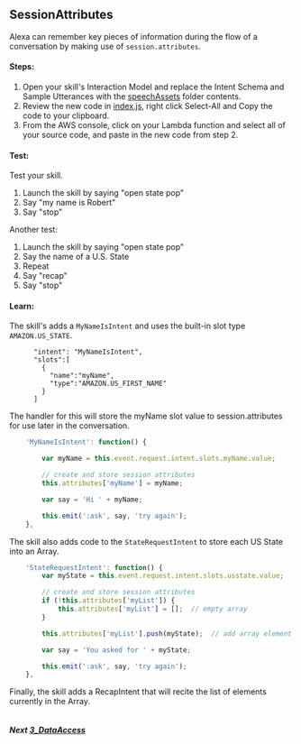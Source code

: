 
## SessionAttributes

Alexa can remember key pieces of information during the flow of a conversation by making use of `session.attributes`.


#### Steps:
1. Open your skill's Interaction Model and replace the Intent Schema and Sample Utterances with the [speechAssets](speechAssets) folder contents.
2. Review the new code in [index.js](src/index.js), right click Select-All and Copy the code to your clipboard.
3. From the AWS console, click on your Lambda function and select all of your source code, and paste in the new code from step 2.


#### Test:
 Test your skill.
  1. Launch the skill by saying "open state pop"
  2. Say "my name is Robert"
  3. Say "stop"

Another test:
  1. Launch the skill by saying "open state pop"
  2. Say the name of a U.S. State
  3. Repeat
  4. Say "recap"
  5. Say "stop"


#### Learn:

The skill's adds a `MyNameIsIntent` and uses the built-in slot type `AMAZON.US_STATE`.
```
      "intent": "MyNameIsIntent",
      "slots":[
        {
          "name":"myName",
          "type":"AMAZON.US_FIRST_NAME"
        }
      ]
```
The handler for this will store the myName slot value to session.attributes for use later in the conversation.

```javascript
    'MyNameIsIntent': function() {

        var myName = this.event.request.intent.slots.myName.value;

        // create and store session attributes
        this.attributes['myName'] = myName;

        var say = 'Hi ' + myName;

        this.emit(':ask', say, 'try again');
    },
```

The skill also adds code to the `StateRequestIntent` to store each US State into an Array.
```javascript
    'StateRequestIntent': function() {
        var myState = this.event.request.intent.slots.usstate.value;

        // create and store session attributes
        if (!this.attributes['myList']) {
            this.attributes['myList'] = [];  // empty array
        }

        this.attributes['myList'].push(myState);  // add array element

        var say = 'You asked for ' + myState;

        this.emit(':ask', say, 'try again');
    },
```

Finally, the skill adds a RecapIntent that will recite the list of elements currently in the Array.
```javascript

```


##### Next [3_DataAccess](../3_DataAccess)


